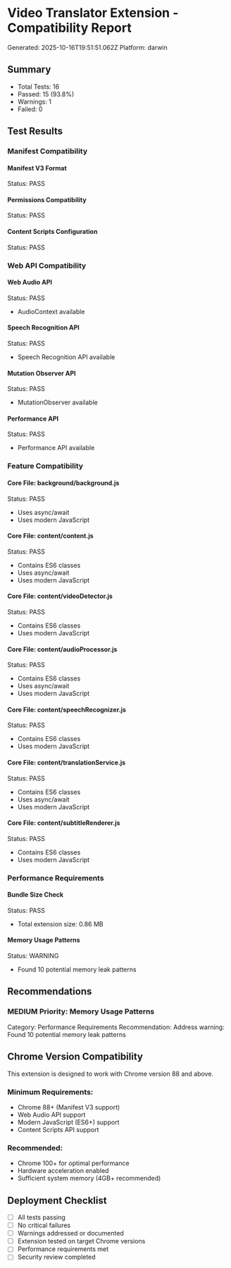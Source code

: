 # Video Translator Extension - Compatibility Report

Generated: 2025-10-16T19:51:51.062Z
Platform: darwin

## Summary
- Total Tests: 16
- Passed: 15 (93.8%)
- Warnings: 1
- Failed: 0

## Test Results


### Manifest Compatibility


#### Manifest V3 Format
Status: PASS


#### Permissions Compatibility
Status: PASS


#### Content Scripts Configuration
Status: PASS



### Web API Compatibility


#### Web Audio API
Status: PASS
- AudioContext available

#### Speech Recognition API
Status: PASS
- Speech Recognition API available

#### Mutation Observer API
Status: PASS
- MutationObserver available

#### Performance API
Status: PASS
- Performance API available


### Feature Compatibility


#### Core File: background/background.js
Status: PASS
- Uses async/await
- Uses modern JavaScript

#### Core File: content/content.js
Status: PASS
- Contains ES6 classes
- Uses async/await
- Uses modern JavaScript

#### Core File: content/videoDetector.js
Status: PASS
- Contains ES6 classes
- Uses modern JavaScript

#### Core File: content/audioProcessor.js
Status: PASS
- Contains ES6 classes
- Uses async/await
- Uses modern JavaScript

#### Core File: content/speechRecognizer.js
Status: PASS
- Contains ES6 classes
- Uses modern JavaScript

#### Core File: content/translationService.js
Status: PASS
- Contains ES6 classes
- Uses async/await
- Uses modern JavaScript

#### Core File: content/subtitleRenderer.js
Status: PASS
- Contains ES6 classes
- Uses modern JavaScript


### Performance Requirements


#### Bundle Size Check
Status: PASS
- Total extension size: 0.86 MB

#### Memory Usage Patterns
Status: WARNING
- Found 10 potential memory leak patterns



## Recommendations


### MEDIUM Priority: Memory Usage Patterns
Category: Performance Requirements
Recommendation: Address warning: Found 10 potential memory leak patterns


## Chrome Version Compatibility

This extension is designed to work with Chrome version 88 and above.

### Minimum Requirements:
- Chrome 88+ (Manifest V3 support)
- Web Audio API support
- Modern JavaScript (ES6+) support
- Content Scripts API support

### Recommended:
- Chrome 100+ for optimal performance
- Hardware acceleration enabled
- Sufficient system memory (4GB+ recommended)

## Deployment Checklist

- [ ] All tests passing
- [ ] No critical failures
- [ ] Warnings addressed or documented
- [ ] Extension tested on target Chrome versions
- [ ] Performance requirements met
- [ ] Security review completed
